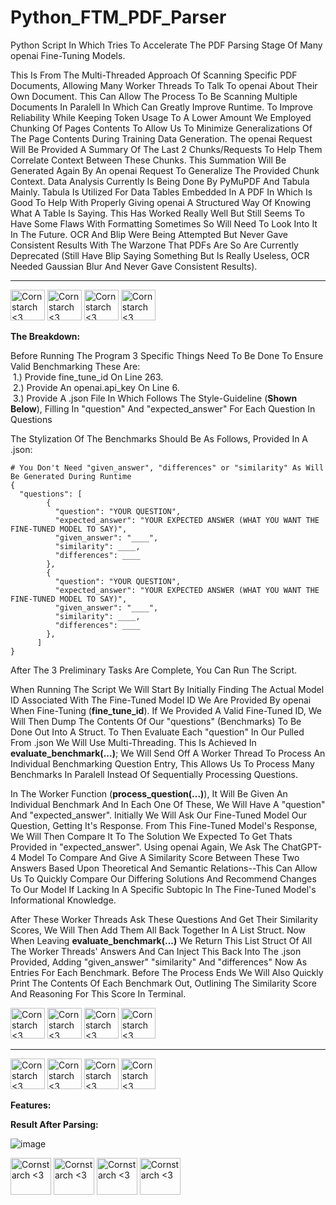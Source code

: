# Python_FTM_PDF_Parser
Python Script In Which Tries To Accelerate The PDF Parsing Stage Of Many openai Fine-Tuning Models. 

This Is From The Multi-Threaded Approach Of Scanning Specific PDF Documents, Allowing Many Worker Threads To Talk To openai About Their Own Document. This Can Allow The Process To Be Scanning Multiple Documents In Paralell In Which Can Greatly Improve Runtime. To Improve Reliability While Keeping Token Usage To A Lower Amount We Employed Chunking Of Pages Contents To Allow Us To Minimize Generalizations Of The Page Contents During Training Data Generation. The openai Request Will Be Provided A Summary Of The Last 2 Chunks/Requests To Help Them Correlate Context Between These Chunks. This Summation Will Be Generated Again By An openai Request To Generalize The Provided Chunk Context. Data Analysis Currently Is Being Done By PyMuPDF And Tabula Mainly. Tabula Is Utilized For Data Tables Embedded In A PDF In Which Is Good To Help With Properly Giving openai A Structured Way Of Knowing What A Table Is Saying. This Has Worked Really Well But Still Seems To Have Some Flaws With Formatting Sometimes So Will Need To Look Into It In The Future. OCR And Blip Were Being Attempted But Never Gave Consistent Results With The Warzone That PDFs Are So Are Currently Deprecated (Still Have Blip Saying Something But Is Really Useless, OCR Needed Gaussian Blur And Never Gave Consistent Results).

----------------------------------------------
<img src="https://github.com/user-attachments/assets/b6920c17-2da4-4c3f-8efc-b94893955e04" alt="Cornstarch <3" width="55" height="49"> <img src="https://github.com/user-attachments/assets/b6920c17-2da4-4c3f-8efc-b94893955e04" alt="Cornstarch <3" width="55" height="49"> <img src="https://github.com/user-attachments/assets/b6920c17-2da4-4c3f-8efc-b94893955e04" alt="Cornstarch <3" width="55" height="49"> <img src="https://github.com/user-attachments/assets/b6920c17-2da4-4c3f-8efc-b94893955e04" alt="Cornstarch <3" width="55" height="49">


**The Breakdown:**

  Before Running The Program 3 Specific Things Need To Be Done To Ensure Valid Benchmarking These Are: <br>
    &nbsp;1.) Provide fine_tune_id On Line 263. <br>
    &nbsp;2.) Provide An openai.api_key On Line 6. <br>
    &nbsp;3.) Provide A .json File In Which Follows The Style-Guideline (**Shown Below**), Filling In "question" And "expected_answer" For Each Question In Questions <br>

  The Stylization Of The Benchmarks Should Be As Follows, Provided In A .json:

    # You Don't Need "given_answer", "differences" or "similarity" As Will Be Generated During Runtime
    {
      "questions": [
            {
              "question": "YOUR QUESTION",
              "expected_answer": "YOUR EXPECTED ANSWER (WHAT YOU WANT THE FINE-TUNED MODEL TO SAY)",
              "given_answer": "____",
              "similarity": ____,
              "differences": ____
            },
            {
              "question": "YOUR QUESTION",
              "expected_answer": "YOUR EXPECTED ANSWER (WHAT YOU WANT THE FINE-TUNED MODEL TO SAY)",
              "given_answer": "____",
              "similarity": ____,
              "differences": ____
            },
          ]
    }

  After The 3 Preliminary Tasks Are Complete, You Can Run The Script. 

  When Running The Script We Will Start By Initially Finding The Actual Model ID Associated With The Fine-Tuned Model ID We Are Provided By openai When Fine-Tuning (**fine_tune_id**). If We Provided A Valid Fine-Tuned ID, We Will Then Dump The Contents Of Our "questions" (Benchmarks) To Be Done Out Into A Struct. To Then Evaluate Each "question" In Our Pulled From .json We Will Use Multi-Threading. This Is Achieved In **evaluate_benchmark(...)**; We Will Send Off A Worker Thread To Process An Individual Benchmarking Question Entry, This Allows Us To Process Many Benchmarks In Paralell Instead Of Sequentially Processing Questions.

  In The Worker Function (**process_question(...)**), It Will Be Given An Individual Benchmark And In Each One Of These, We Will Have A "question" And "expected_answer". Initially We Will Ask Our Fine-Tuned Model Our Question, Getting It's Response. From This Fine-Tuned Model's Response, We Will Then Compare It To The Solution We Expected To Get Thats Provided in "expected_answer". Using openai Again, We Ask The ChatGPT-4 Model To Compare And Give A Similarity Score Between These Two Answers Based Upon Theoretical And Semantic Relations--This Can Allow Us To Quickly Compare Our Differing Solutions And Recommend Changes To Our Model If Lacking In A Specific Subtopic In The Fine-Tuned Model's Informational Knowledge.

  After These Worker Threads Ask These Questions And Get Their Similarity Scores, We Will Then Add Them All Back Together In A List Struct. Now When Leaving **evaluate_benchmark(...)** We Return This List Struct Of All The Worker Threads' Answers And Can Inject This Back Into The .json Provided, Adding "given_answer" "similarity" And "differences" Now As Entries For Each Benchmark. Before The Process Ends We Will Also Quickly Print The Contents Of Each Benchmark Out, Outlining The Similarity Score And Reasoning For This Score In Terminal.

<img src="https://github.com/user-attachments/assets/1adadc05-1b69-4710-8cd8-632deb67dbb5" alt="Cornstarch <3" width="55" height="49"> <img src="https://github.com/user-attachments/assets/1adadc05-1b69-4710-8cd8-632deb67dbb5" alt="Cornstarch <3" width="55" height="49"> <img src="https://github.com/user-attachments/assets/1adadc05-1b69-4710-8cd8-632deb67dbb5" alt="Cornstarch <3" width="55" height="49"> <img src="https://github.com/user-attachments/assets/1adadc05-1b69-4710-8cd8-632deb67dbb5" alt="Cornstarch <3" width="55" height="49">

----------------------------------------------

<img src="https://github.com/user-attachments/assets/d72f209b-a4ae-4d77-87f2-9b5316e7f97a" alt="Cornstarch <3" width="55" height="49"> <img src="https://github.com/user-attachments/assets/d72f209b-a4ae-4d77-87f2-9b5316e7f97a" alt="Cornstarch <3" width="55" height="49"> <img src="https://github.com/user-attachments/assets/d72f209b-a4ae-4d77-87f2-9b5316e7f97a" alt="Cornstarch <3" width="55" height="49"> <img src="https://github.com/user-attachments/assets/d72f209b-a4ae-4d77-87f2-9b5316e7f97a" alt="Cornstarch <3" width="55" height="49">



**Features:**

  **Result After Parsing:**
  
  ![image](https://github.com/user-attachments/assets/5582883a-eac1-4cae-bae1-d388cef04758)


<img src="https://github.com/user-attachments/assets/b568a6eb-aa1d-4379-80a8-938dd51fa068" alt="Cornstarch <3" width="65" height="59"> <img src="https://github.com/user-attachments/assets/b568a6eb-aa1d-4379-80a8-938dd51fa068" alt="Cornstarch <3" width="65" height="59"> <img src="https://github.com/user-attachments/assets/b568a6eb-aa1d-4379-80a8-938dd51fa068" alt="Cornstarch <3" width="65" height="59"> <img src="https://github.com/user-attachments/assets/b568a6eb-aa1d-4379-80a8-938dd51fa068" alt="Cornstarch <3" width="65" height="59">
